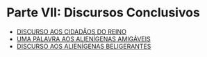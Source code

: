 # Parte VII: Discursos Conclusivos

- [DISCURSO AOS CIDADÃOS DO REINO](01-address-to-the-citizens-of-the-kingdom.md)
- [UMA PALAVRA AOS ALIENÍGENAS AMIGÁVEIS](02-a-word-to-friendly-aliens.md)
- [DISCURSO AOS ALIENÍGENAS BELIGERANTES](03-address-to-belligerent-aliens.md)